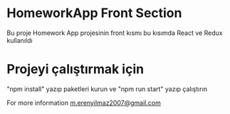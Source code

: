 # HomeworkApp Front Section

Bu proje Homework App projesinin front kısmı bu kısımda React ve Redux kullanıldı 

# Projeyi çalıştırmak için
"npm install" yazıp paketleri kurun ve "npm run start" yazıp çalıştırın

For more information m.erenyilmaz2007@gmail.com

 
